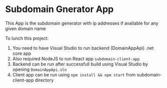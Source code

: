 # Subdomain Gnerator App

This App is the subdomain generator with ip addresses if available for any given domain name

To lunch this project:

1. You need to have Visual Studio to run backend (DomainAppApi) .net core app
2. Also required NodeJS to run React app `subdomain-client-app`
3. Backend can be run after successfull build using Visual Studio by opening `DomainAppApi.sln`
4. Client app can be run using `npm install && npm start` from subdomain-client-app directory 
